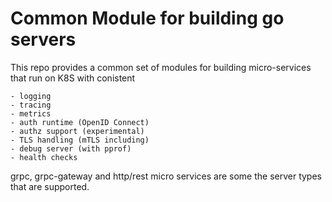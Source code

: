 # Common Module for building go servers

This repo provides a common set of modules for building micro-services that run on K8S with conistent

    - logging
    - tracing
    - metrics
    - auth runtime (OpenID Connect)
    - authz support (experimental)
    - TLS handling (mTLS including)
    - debug server (with pprof)
    - health checks

grpc, grpc-gateway and http/rest micro services are some the server types that are supported.